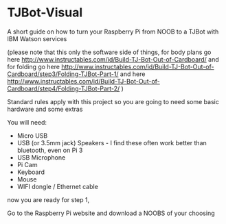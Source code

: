 # TJBot-Visual
A short guide on how to turn your Raspberry Pi from NOOB to a TJBot with IBM Watson services

(please note that this only the software side of things, for body plans go here http://www.instructables.com/id/Build-TJ-Bot-Out-of-Cardboard/ and for folding go here http://www.instructables.com/id/Build-TJ-Bot-Out-of-Cardboard/step3/Folding-TJBot-Part-1/ and here http://www.instructables.com/id/Build-TJ-Bot-Out-of-Cardboard/step4/Folding-TJBot-Part-2/ )

Standard rules apply with this project so you are going to need some basic hardware and some extras

You will need:
- Micro USB
- USB (or 3.5mm jack) Speakers - I find these often work better than bluetooth, even on Pi 3
- USB Microphone
- Pi Cam
- Keyboard
- Mouse
- WIFI dongle / Ethernet cable

now you are ready for step 1,

Go to the Raspberry Pi website and download a NOOBS of your choosing 
